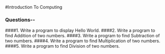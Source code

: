 #Introduction To Computing

### Questions--

####1. Write a program to display Hello World.
####2. Write a program to find Addition of two numbers.
####3. Write a program to find Subtraction of two numbers.
####4. Write a program to find Multiplication of two numbers.
####5. Write a program to find Division of two numbers.
